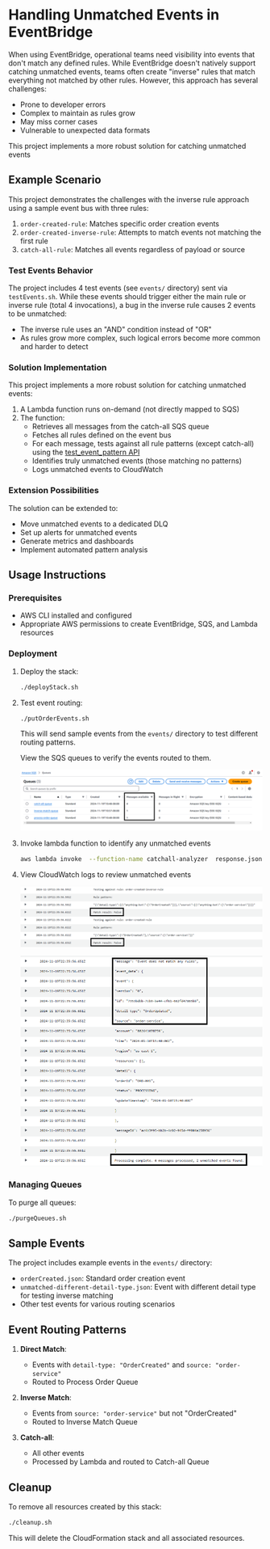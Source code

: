 # Handling Unmatched Events in EventBridge

When using EventBridge, operational teams need visibility into events that don't match any defined rules. While EventBridge doesn't natively support catching unmatched events, teams often create "inverse" rules that match everything not matched by other rules. However, this approach has several challenges:

- Prone to developer errors
- Complex to maintain as rules grow
- May miss corner cases
- Vulnerable to unexpected data formats

This project implements a more robust solution for catching unmatched events

## Example Scenario
This project demonstrates the challenges with the inverse rule approach using a sample event bus with three rules:

1. `order-created-rule`: Matches specific order creation events
2. `order-created-inverse-rule`: Attempts to match events not matching the first rule
3. `catch-all-rule`: Matches all events regardless of payload or source

### Test Events Behavior
The project includes 4 test events (see `events/` directory) sent via `testEvents.sh`. While these events should trigger either the main rule or inverse rule (total 4 invocations), a bug in the inverse rule causes 2 events to be unmatched:

- The inverse rule uses an "AND" condition instead of "OR"
- As rules grow more complex, such logical errors become more common and harder to detect


### Solution Implementation
This project implements a more robust solution for catching unmatched events:

1. A Lambda function runs on-demand (not directly mapped to SQS)
2. The function:
   - Retrieves all messages from the catch-all SQS queue
   - Fetches all rules defined on the event bus
   - For each message, tests against all rule patterns (except catch-all) using the [test_event_pattern API](https://boto3.amazonaws.com/v1/documentation/api/latest/reference/services/events/client/test_event_pattern.html)
   - Identifies truly unmatched events (those matching no patterns)
   - Logs unmatched events to CloudWatch

### Extension Possibilities
The solution can be extended to:
- Move unmatched events to a dedicated DLQ
- Set up alerts for unmatched events
- Generate metrics and dashboards
- Implement automated pattern analysis

## Usage Instructions

### Prerequisites
- AWS CLI installed and configured
- Appropriate AWS permissions to create EventBridge, SQS, and Lambda resources

### Deployment

1. Deploy the stack:
   ```bash
   ./deployStack.sh
   ```

2. Test event routing:
   ```bash
   ./putOrderEvents.sh
   ```
   This will send sample events from the `events/` directory to test different routing patterns.

   View the SQS queues to verify the events routed to them.

   ![Message in Queue](./img/queue-depths.png)

3. Invoke lambda function to identify any unmatched events
   ```bash
   aws lambda invoke  --function-name catchall-analyzer  response.json
   ```

4. View CloudWatch logs to review unmatched events
   
   ![Pattern matching](./img/cwlogs-match-result.png)

   ![Unmatched events](./img/cwlogs-all-results.png)

### Managing Queues

To purge all queues:
```bash
./purgeQueues.sh
```

## Sample Events

The project includes example events in the `events/` directory:
- `orderCreated.json`: Standard order creation event
- `unmatched-different-detail-type.json`: Event with different detail type for testing inverse matching
- Other test events for various routing scenarios

## Event Routing Patterns

1. **Direct Match**:
   - Events with `detail-type: "OrderCreated"` and `source: "order-service"`
   - Routed to Process Order Queue

2. **Inverse Match**:
   - Events from `source: "order-service"` but not "OrderCreated"
   - Routed to Inverse Match Queue

3. **Catch-all**:
   - All other events
   - Processed by Lambda and routed to Catch-all Queue

## Cleanup

To remove all resources created by this stack:
```bash
./cleanup.sh
```

This will delete the CloudFormation stack and all associated resources.